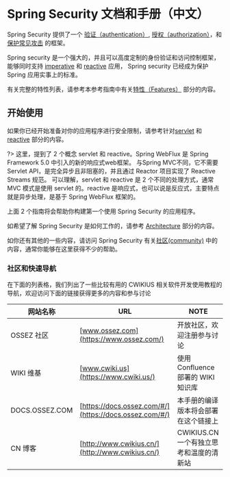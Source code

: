 # Spring Security 文档和手册（中文）

Spring Security 提供了一个 [验证（authentication）](features/authentication/index.md), [授权（authorization）](features/authorization/index.md)，和[保护常见攻击](features/exploits/index.md) 的框架。

Spring security 是一个强大的，并且可以高度定制的身份验证和访问控制框架，能够同时支持 [imperative](servlet/index.md) 和 [reactive](reactive/index.md) 应用， Spring security 已经成为保护 Spring 应用实事上的标准。

有关完整的特性列表，请参考本参考指南中有关[特性（Features）](features/index.md) 部分的内容。

## 开始使用
如果你已经开始准备对你的应用程序进行安全限制，请参考针对[servlet](servlet/getting-started.md) 和 [reactive](reactive/getting-started.md) 部分的内容。

?> 这里，提到了 2 个概念 servlet 和 reactive。Spring WebFlux 是 Spring Framework 5.0 中引入的新的响应式web框架。
与Spring MVC不同，它不需要Servlet API，是完全异步且非阻塞的，并且通过 Reactor 项目实现了 Reactive Streams 规范。
可以理解，servlet 和 reactive 是 2 个不同的处理方式，通常 MVC 模式是使用 servlet 的。reactive 是响应式，也可以说是反应式，主要特点就是异步处理，是基于 Spring WebFlux 框架的。

上面 2 个指南将会帮助你构建第一个使用 Spring Security 的应用程序。

如希望了解 Spring Security 是如何工作的，请参考 [Architecture](servlet/architecture.md) 部分的内容。

如你还有其他的一些内容，请访问 Spring Security 有关[社区(community)](community.md) 中的内容，通常你能够在这里获得不少的帮助。

### 社区和快速导航

在下面的列表格，我们列出了一些比较有用的 CWIKIUS 相关软件开发使用教程的导航，欢迎访问下面的链接获得更多的内容和参与讨论

| 网站名称           | URL                                                    | NOTE                       |
|----------------|--------------------------------------------------------|----------------------------|
| OSSEZ 社区       | [www.ossez.com](https://www.ossez.com/)                | 开放社区，欢迎注册参与讨论              |
| WIKI 维基        | [www.cwiki.us](https://www.cwiki.us/)                  | 使用 Confluence 部署的 WIKI 知识库 |
| DOCS.OSSEZ.COM | [https://docs.ossez.com/#/](https://docs.ossez.com/#/) | 本手册的编译版本将会部署在这个链接上         |
| CN 博客          | [http://www.cwikius.cn/](http://www.cwikius.cn/)       | CWIKIUS.CN 一个有独立思考和温度的清新站  |
